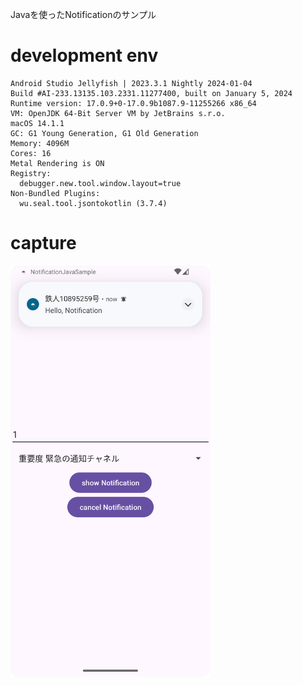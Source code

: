 Javaを使ったNotificationのサンプル<br>

# development env
```
Android Studio Jellyfish | 2023.3.1 Nightly 2024-01-04
Build #AI-233.13135.103.2331.11277400, built on January 5, 2024
Runtime version: 17.0.9+0-17.0.9b1087.9-11255266 x86_64
VM: OpenJDK 64-Bit Server VM by JetBrains s.r.o.
macOS 14.1.1
GC: G1 Young Generation, G1 Old Generation
Memory: 4096M
Cores: 16
Metal Rendering is ON
Registry:
  debugger.new.tool.window.layout=true
Non-Bundled Plugins:
  wu.seal.tool.jsontokotlin (3.7.4)
```

# capture

<img src="./1.png" width=320 />